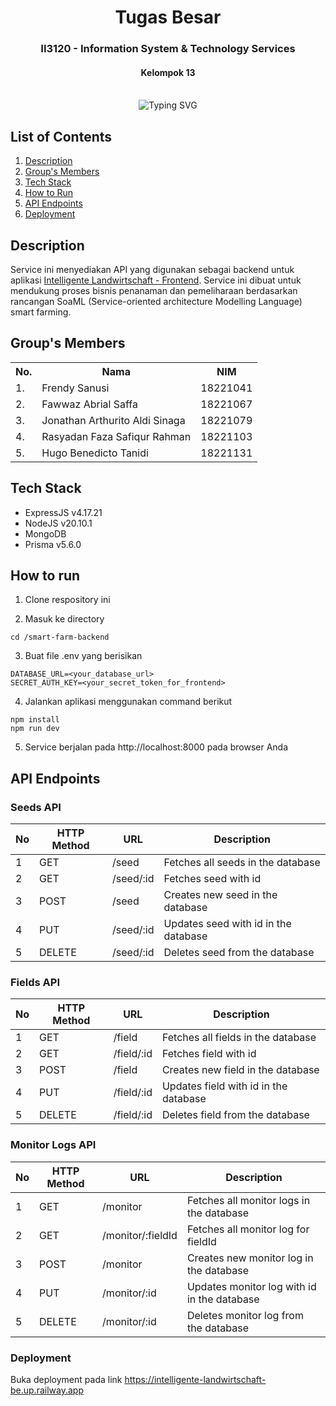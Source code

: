 <div align="center">
    <h1>Tugas Besar</h1>
    <h3>II3120 - Information System & Technology Services</h3>
    <h4>Kelompok 13</h4>
</div>
<br>

<div align="center">
    <img src="https://readme-typing-svg.herokuapp.com?font=Itim&size=48&pause=1000&color=20C20E&center=true&vCenter=true&random=false&width=1000&height=60&lines=Intelligente+Landwirtschaft+-+Backend;Backend+for+A+Smart+Farming+Prototype" alt="Typing SVG">
</div>

## List of Contents

1. [Description](#description)
2. [Group's Members](#groups-members)
3. [Tech Stack](#tech-stack)
4. [How to Run](#how-to-run)
5. [API Endpoints](#api-endpoints)
6. [Deployment](#deployment)

## Description

Service ini menyediakan API yang digunakan sebagai backend untuk aplikasi [Intelligente Landwirtschaft - Frontend](https://github.com/rasyadanfz/intelligente-landwirtschaft-frontend). Service ini dibuat untuk mendukung proses bisnis penanaman dan pemeliharaan berdasarkan rancangan SoaML (Service-oriented architecture Modelling Language) smart farming.

## Group's Members

<table>
    <tr align="center">
        <th>No.</th>
        <th>Nama</th>
        <th>NIM</th>
    </tr>
    <tr>
        <td>1.</td>
        <td>Frendy Sanusi</td>
        <td>18221041</td>
    </tr>
    <tr>
        <td>2.</td>
        <td>Fawwaz Abrial Saffa</td>
        <td>18221067</td>
    </tr>
    <tr>
        <td>3.</td>
        <td>Jonathan Arthurito Aldi Sinaga</td>
        <td>18221079</td>
    </tr>
    <tr>
        <td>4.</td>
        <td>Rasyadan Faza Safiqur Rahman</td>
        <td>18221103</td>
    </tr>
    <tr>
        <td>5.</td>
        <td>Hugo Benedicto Tanidi</td>
        <td>18221131</td>
    </tr>
</table>

## Tech Stack

- ExpressJS v4.17.21
- NodeJS v20.10.1
- MongoDB
- Prisma v5.6.0

## How to run

1. Clone respository ini

2. Masuk ke directory

```
cd /smart-farm-backend
```

3. Buat file .env yang berisikan

```
DATABASE_URL=<your_database_url>
SECRET_AUTH_KEY=<your_secret_token_for_frontend>
```

4. Jalankan aplikasi menggunakan command berikut

```
npm install
npm run dev
```

5. Service berjalan pada http://localhost:8000 pada browser Anda

## API Endpoints

### Seeds API

| No  | HTTP Method | URL       | Description                          |
| --- | ----------- | --------- | ------------------------------------ |
| 1   | GET         | /seed     | Fetches all seeds in the database    |
| 2   | GET         | /seed/:id | Fetches seed with id                 |
| 3   | POST        | /seed     | Creates new seed in the database     |
| 4   | PUT         | /seed/:id | Updates seed with id in the database |
| 5   | DELETE      | /seed/:id | Deletes seed from the database       |

### Fields API

| No  | HTTP Method | URL        | Description                           |
| --- | ----------- | ---------- | ------------------------------------- |
| 1   | GET         | /field     | Fetches all fields in the database    |
| 2   | GET         | /field/:id | Fetches field with id                 |
| 3   | POST        | /field     | Creates new field in the database     |
| 4   | PUT         | /field/:id | Updates field with id in the database |
| 5   | DELETE      | /field/:id | Deletes field from the database       |

### Monitor Logs API

| No  | HTTP Method | URL               | Description                                 |
| --- | ----------- | ----------------- | ------------------------------------------- |
| 1   | GET         | /monitor          | Fetches all monitor logs in the database    |
| 2   | GET         | /monitor/:fieldId | Fetches all monitor log for fieldId         |
| 3   | POST        | /monitor          | Creates new monitor log in the database     |
| 4   | PUT         | /monitor/:id      | Updates monitor log with id in the database |
| 5   | DELETE      | /monitor/:id      | Deletes monitor log from the database       |

### Deployment
Buka deployment pada link https://intelligente-landwirtschaft-be.up.railway.app

